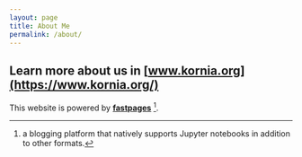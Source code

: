 ```yaml
---
layout: page
title: About Me
permalink: /about/
---
```


## Learn more about us in **[www.kornia.org](https://www.kornia.org/)**

This website is powered by **[fastpages](https://github.com/fastai/fastpages)** [^1].

[^1]:a blogging platform that natively supports Jupyter notebooks in addition to other formats.
